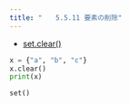 ```yaml
---
title: "　　5.5.11 要素の削除"
---
```


* [set.clear()](https://docs.python.org/ja/3/library/stdtypes.html#frozenset.clear)

```python:サンプルコード：sample_433.py
x = {"a", "b", "c"}
x.clear()
print(x)
```

```text:実行結果
set()
```
